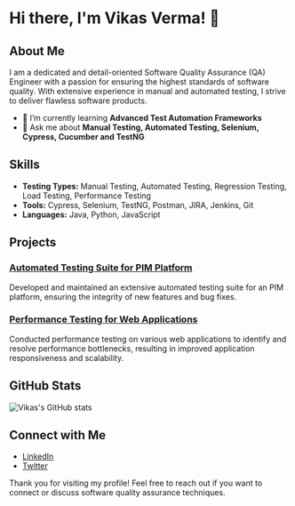 # Hi there, I'm Vikas Verma! 👋

## About Me

I am a dedicated and detail-oriented Software Quality Assurance (QA) Engineer with a passion for ensuring the highest standards of software quality. With extensive experience in manual and automated testing, I strive to deliver flawless software products.

- 🌱 I’m currently learning **Advanced Test Automation Frameworks**
- 💬 Ask me about **Manual Testing, Automated Testing, Selenium, Cypress, Cucumber and TestNG**

## Skills

- **Testing Types:** Manual Testing, Automated Testing, Regression Testing, Load Testing, Performance Testing
- **Tools:** Cypress, Selenium, TestNG, Postman, JIRA, Jenkins, Git
- **Languages:** Java, Python, JavaScript

## Projects

### [Automated Testing Suite for PIM Platform](link-to-project)
Developed and maintained an extensive automated testing suite for an PIM platform, ensuring the integrity of new features and bug fixes.

### [Performance Testing for Web Applications](link-to-another-project)
Conducted performance testing on various web applications to identify and resolve performance bottlenecks, resulting in improved application responsiveness and scalability.



## GitHub Stats

![Vikas's GitHub stats](https://github-readme-stats.vercel.app/api?username=vikasverma-webkul&show_icons=true&theme=radical)

## Connect with Me

- [LinkedIn](https://www.linkedin.com/in/your-profile)
- [Twitter](https://twitter.com/your-profile)

Thank you for visiting my profile! Feel free to reach out if you want to connect or discuss software quality assurance techniques.
